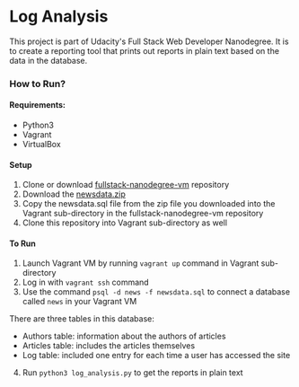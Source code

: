 # Log Analysis

This project is part of Udacity's Full Stack Web Developer Nanodegree. It is to create a reporting tool that prints out reports in plain text based on the data in the database.

### How to Run?

#### Requirements:
* Python3
* Vagrant
* VirtualBox

#### Setup
1. Clone or download [fullstack-nanodegree-vm](https://github.com/udacity/fullstack-nanodegree-vm) repository
2. Download the [newsdata.zip](https://d17h27t6h515a5.cloudfront.net/topher/2016/August/57b5f748_newsdata/newsdata.zip)
3. Copy the newsdata.sql file from the zip file you downloaded into the Vagrant sub-directory in the fullstack-nanodegree-vm repository
4. Clone this repository into Vagrant sub-directory as well

#### To Run
1. Launch Vagrant VM by running `vagrant up` command in Vagrant sub-directory
2. Log in with `vagrant ssh` command
3. Use the command `psql -d news -f newsdata.sql` to connect a database called `news` in your Vagrant VM

There are three tables in this database:
* Authors table: information about the authors of articles
* Articles table: includes the articles themselves
* Log table: included one entry for each time a user has accessed the site

4. Run `python3 log_analysis.py` to get the reports in plain text

